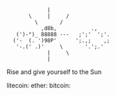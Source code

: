 
                 |
           \     |     /
             \       /
               ,d8b,           .,
       (')-")_ 88888 ---   ;';'  ';'.
      ('-  (. ')98P'      ';.,;    ,;
       '-.(' .)'     \       '.';.'
                 |     \
                 |


 Rise and give yourself to the Sun

 litecoin:
 ether: 
 bitcoin:
 
